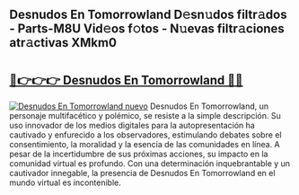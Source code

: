 ## Desnudos En Tomorrowland D𝚎sn𝚞dos filtr𝚊dos - Parts-M8U Vid𝚎os f𝚘tos - N𝚞evas filtr𝚊ciones atr𝚊ctivas XMkm0

# <h2><a href="http://mb0mv14.tromn.icu/?c=Desnudos+En+Tomorrowland">🔗👉👉👉 Desnudos En Tomorrowland 🔗🔗</a></h2>

[![Desnudos En Tomorrowland nuevo](https://i.imgur.com/pEAQMta.gif)](http://mb0mv14.tromn.icu/?c=Desnudos+En+Tomorrowland)
Desnudos En Tomorrowland, un personaje multifacético y polémico, se resiste a la simple descripción. Su uso innovador de los medios digitales para la autopresentación ha cautivado y enfurecido a los observadores, estimulando debates sobre el consentimiento, la moralidad y la esencia de las comunidades en línea. A pesar de la incertidumbre de sus próximas acciones, su impacto en la comunidad virtual es profundo. Con una determinación inquebrantable y un cautivador innegable, la presencia de Desnudos En Tomorrowland en el mundo virtual es incontenible.
